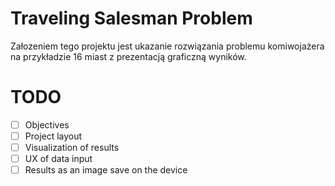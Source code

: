 # Traveling Salesman Problem
Załozeniem tego projektu jest ukazanie rozwiązania problemu komiwojażera na przykładzie 16 miast z prezentacją graficzną wyników.

# TODO
- [ ] Objectives
- [ ] Project layout
- [ ] Visualization of results
- [ ] UX of data input
- [ ] Results as an image save on the device